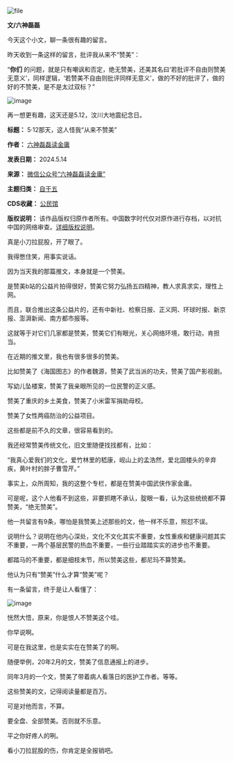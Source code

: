 ![file](https://chinadigitaltimes.net/chinese/files/2024/05/image-1715678591762.png)


**文/六神磊磊** 


今天这个小文，聊一条很有趣的留言。


昨天收到一条这样的留言，批评我从来不“赞美”：


“**你们** 的问题，就是只有嘲讽和否定，绝无赞美，还美其名曰‘若批评不自由则赞美无意义’，同样逻辑，‘若赞美不自由则批评同样无意义’，做的不好的批评了，做的好的不赞美，是不是太过双标？”‍


![image](https://chinadigitaltimes.net/chinese/files/2024/05/post-707852-66432f9173c55.png)


再一想更有趣，这天还是5.12，汶川大地震纪念日。




**标题：** 5·12那天，这人怪我“从来不赞美”  

**作者：** [六神磊磊读金庸](https://chinadigitaltimes.net/space/六神磊磊读金庸)  

**发表日期：** 2024.5.14  

**来源：** [微信公众号“六神磊磊读金庸”](https://web.archive.org/web/原文)  

**主题归类：** [自干五](https://chinadigitaltimes.net/space/自干五)  

**CDS收藏：** [公民馆](https://chinadigitaltimes.net/space/%E5%85%AC%E6%B0%91%E9%A6%86)  

**版权说明：** 该作品版权归原作者所有。中国数字时代仅对原作进行存档，以对抗中国的网络审查。[详细版权说明](https://chinadigitaltimes.net/chinese/copyright)。


真是小刀拉屁股，开了眼了。‍‍‍


我得憋住笑，用事实说话。


因为当天我的那篇推文，本身就是一个赞美。


是赞美b站的公益片拍得很好，赞美它努力弘扬五四精神，教人求真求实，理性上网。


而且，联合推出这条公益片的，还有中新社、检察日报、正义网、环球时报、新京报、澎湃新闻、南方都市报等。


这就等于对它们几家都是赞美，赞美它们有眼光，关心网络环境，敢行动，肯担当。


在近期的推文里，我也有很多很多的赞美。


比如赞美了《海国图志》的作者魏源，赞美了武当派的功夫，赞美了国产影视剧。


写幼儿坠楼案，赞美了我亲眼所见的一位民警的正义感。


赞美了重庆的乡土美食，赞美了小米雷军捐助母校。


赞美了女性两癌防治的公益项目。


这些都是前不久的文章，很容易看到的。


我还经常赞美传统文化，旧文里随便找找都有，比如：


“我真心爱我们的文化，爱竹林里的嵇康，岘山上的孟浩然，爱北固楼头的辛弃疾，黄叶村的胖子曹雪芹。”


事实上，众所周知，我的这整个专栏，都是在赞美中国武侠作家金庸。


可是呢，这个人他看不到这些，非要抓瞎不承认，腚眼一看，认为这些统统都不算赞美，“绝无赞美”。‍‍


他一共留言有9条，哪怕是我赞美上述那些的文，他一样不乐意，照怼不误。


说明什么？说明在他内心深处，文化不文化其实不重要，女性重疾和健康问题其实不重要，一两个基层民警的热血不重要，一些行业踏踏实实的进步也不重要。


都踏马的不重要，都是细枝末节，所以赞美这些，都尼玛不算赞美。‍‍


他认为只有“赞美”什么才算“赞美”呢？‍‍


有一条留言，终于是让人看懂了：‍‍‍‍‍‍


![image](https://chinadigitaltimes.net/chinese/files/2024/05/post-707852-66432f917b774.)


恍然大悟，原来，你是恨人不赞美这个哇。


你早说啊。‍


可是在我这里，也是实实在在赞美了的啊。


随便举例，20年2月的文，赞美了信息通报上的进步。


同年3月的一个文，赞美了带着病人看落日的医护工作者。等等。


这些赞美的文，记得阅读量都是百万。‍‍‍‍‍


可是对他而言，不算。


要全盘、全部赞美。否则就不乐意。


平之你好疼人的咧。


看小刀拉屁股的伤，你肯定是全报销吧。

